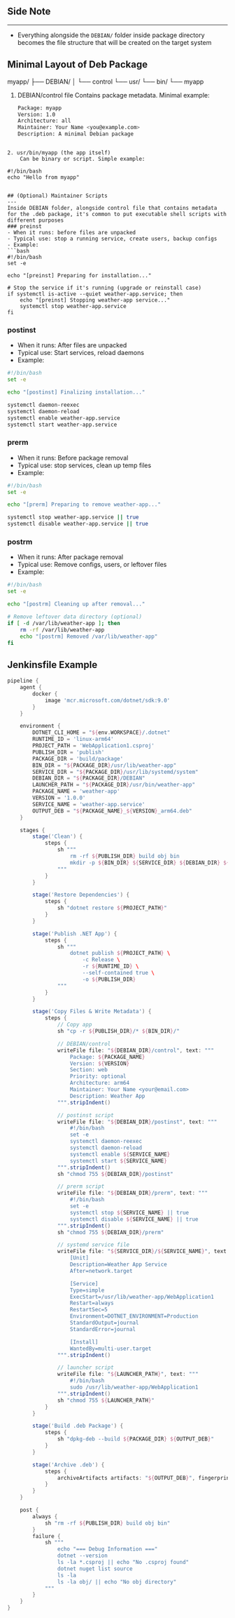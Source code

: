 ## Side Note
---
- Everything alongside the `DEBIAN/` folder inside package directory becomes the file structure that will be created on the target system

## Minimal Layout of Deb Package
myapp/
├── DEBIAN/
│   └── control
└── usr/
    └── bin/
        └── myapp

1. DEBIAN/control file
	Contains package metadata. Minimal example:
	```bash
	Package: myapp
	Version: 1.0
	Architecture: all
	Maintainer: Your Name <you@example.com>
	Description: A minimal Debian package
```

2. usr/bin/myapp (the app itself)
	Can be binary or script. Simple example:
```
	#!/bin/bash
	echo "Hello from myapp"
```

## (Optional) Maintainer Scripts
---
Inside DEBIAN folder, alongside control file that contains metadata for the .deb package, it's common to put executable shell scripts with different purposes
### preinst
- When it runs: before files are unpacked
- Typical use: stop a running service, create users, backup configs
- Example:
```bash
#!/bin/bash
set -e

echo "[preinst] Preparing for installation..."

# Stop the service if it's running (upgrade or reinstall case)
if systemctl is-active --quiet weather-app.service; then
    echo "[preinst] Stopping weather-app service..."
    systemctl stop weather-app.service
fi
```

### postinst
- When it runs: After files are unpacked
- Typical use: Start services, reload daemons
- Example:
```bash
#!/bin/bash
set -e

echo "[postinst] Finalizing installation..."

systemctl daemon-reexec
systemctl daemon-reload
systemctl enable weather-app.service
systemctl start weather-app.service
```

### prerm
- When it runs: Before package removal
- Typical use: stop services, clean up temp files
- Example:
```bash
#!/bin/bash
set -e

echo "[prerm] Preparing to remove weather-app..."

systemctl stop weather-app.service || true
systemctl disable weather-app.service || true
```

### postrm
- When it runs: After package removal
- Typical use: Remove configs, users, or leftover files
- Example:
```bash
#!/bin/bash
set -e

echo "[postrm] Cleaning up after removal..."

# Remove leftover data directory (optional)
if [ -d /var/lib/weather-app ]; then
    rm -rf /var/lib/weather-app
    echo "[postrm] Removed /var/lib/weather-app"
fi
```


## Jenkinsfile Example
```groovy
pipeline {
    agent {
        docker {
            image 'mcr.microsoft.com/dotnet/sdk:9.0'
        }
    }

    environment {
        DOTNET_CLI_HOME = "${env.WORKSPACE}/.dotnet"
        RUNTIME_ID = 'linux-arm64'
        PROJECT_PATH = 'WebApplication1.csproj'
        PUBLISH_DIR = 'publish'
        PACKAGE_DIR = 'build/package'
        BIN_DIR = "${PACKAGE_DIR}/usr/lib/weather-app"
        SERVICE_DIR = "${PACKAGE_DIR}/usr/lib/systemd/system"
        DEBIAN_DIR = "${PACKAGE_DIR}/DEBIAN"
        LAUNCHER_PATH = "${PACKAGE_DIR}/usr/bin/weather-app"
        PACKAGE_NAME = 'weather-app'
        VERSION = '1.0.0'
        SERVICE_NAME = 'weather-app.service'
        OUTPUT_DEB = "${PACKAGE_NAME}_${VERSION}_arm64.deb"
    }

    stages {
        stage('Clean') {
            steps {
                sh """
                    rm -rf ${PUBLISH_DIR} build obj bin
                    mkdir -p ${BIN_DIR} ${SERVICE_DIR} ${DEBIAN_DIR} ${PACKAGE_DIR}/usr/bin
                """
            }
        }

        stage('Restore Dependencies') {
            steps {
                sh "dotnet restore ${PROJECT_PATH}"
            }
        }

        stage('Publish .NET App') {
            steps {
                sh """
                    dotnet publish ${PROJECT_PATH} \
                        -c Release \
                        -r ${RUNTIME_ID} \
                        --self-contained true \
                        -o ${PUBLISH_DIR}
                """
            }
        }

        stage('Copy Files & Write Metadata') {
            steps {
                // Copy app
                sh "cp -r ${PUBLISH_DIR}/* ${BIN_DIR}/"

                // DEBIAN/control
                writeFile file: "${DEBIAN_DIR}/control", text: """
                    Package: ${PACKAGE_NAME}
                    Version: ${VERSION}
                    Section: web
                    Priority: optional
                    Architecture: arm64
                    Maintainer: Your Name <your@email.com>
                    Description: Weather App
                """.stripIndent()

                // postinst script
                writeFile file: "${DEBIAN_DIR}/postinst", text: """
                    #!/bin/bash
                    set -e
                    systemctl daemon-reexec
                    systemctl daemon-reload
                    systemctl enable ${SERVICE_NAME}
                    systemctl start ${SERVICE_NAME}
                """.stripIndent()
                sh "chmod 755 ${DEBIAN_DIR}/postinst"

                // prerm script
                writeFile file: "${DEBIAN_DIR}/prerm", text: """
                    #!/bin/bash
                    set -e
                    systemctl stop ${SERVICE_NAME} || true
                    systemctl disable ${SERVICE_NAME} || true
                """.stripIndent()
                sh "chmod 755 ${DEBIAN_DIR}/prerm"

                // systemd service file
                writeFile file: "${SERVICE_DIR}/${SERVICE_NAME}", text: """
                    [Unit]
                    Description=Weather App Service
                    After=network.target

                    [Service]
                    Type=simple
                    ExecStart=/usr/lib/weather-app/WebApplication1
                    Restart=always
                    RestartSec=5
                    Environment=DOTNET_ENVIRONMENT=Production
                    StandardOutput=journal
                    StandardError=journal

                    [Install]
                    WantedBy=multi-user.target
                """.stripIndent()

                // launcher script
                writeFile file: "${LAUNCHER_PATH}", text: """
                    #!/bin/bash
                    sudo /usr/lib/weather-app/WebApplication1
                """.stripIndent()
                sh "chmod 755 ${LAUNCHER_PATH}"
            }
        }

        stage('Build .deb Package') {
            steps {
                sh "dpkg-deb --build ${PACKAGE_DIR} ${OUTPUT_DEB}"
            }
        }

        stage('Archive .deb') {
            steps {
                archiveArtifacts artifacts: "${OUTPUT_DEB}", fingerprint: true
            }
        }
    }

    post {
        always {
            sh "rm -rf ${PUBLISH_DIR} build obj bin"
        }
        failure {
            sh """
                echo "=== Debug Information ==="
                dotnet --version
                ls -la *.csproj || echo "No .csproj found"
                dotnet nuget list source
                ls -la
                ls -la obj/ || echo "No obj directory"
            """
        }
    }
}

```